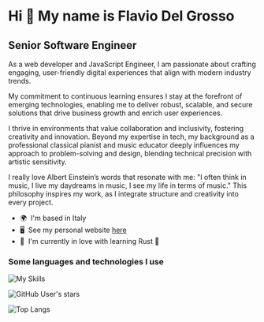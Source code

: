 Hi 👋 My name is Flavio Del Grosso 
==================================  
Senior Software Engineer
------------------------  
As a web developer and JavaScript Engineer, I am passionate about crafting engaging, user-friendly digital experiences that align with modern industry trends.

My commitment to continuous learning ensures I stay at the forefront of emerging technologies, enabling me to deliver robust, scalable, and secure solutions that drive business growth and enrich user experiences.

I thrive in environments that value collaboration and inclusivity, fostering creativity and innovation. Beyond my expertise in tech, my background as a professional classical pianist and music educator deeply influences my approach to problem-solving and design, blending technical precision with artistic sensitivity.

I really love Albert Einstein’s words that resonate with me: "I often think in music, I live my daydreams in music, I see my life in terms of music."
This philosophy inspires my work, as I integrate structure and creativity into every project.

* 🌍  I'm based in Italy
* 🖥️  See my personal website [here](http://flaviodelgrosso.com)
* 🧠  I'm currently in love with learning Rust 🦀

### Some languages and technologies I use

![My Skills](https://skillicons.dev/icons?i=js,ts,html,css,react,redux,angular,nodejs,express,babel,bash,bootstrap,bun,docker,electron,git,github,githubactions,gitlab,java,jest,jquery,linux,materialui,mongodb,mysql,nextjs,reactivex,rust,sass,spring,tailwind,tauri,aws,gcp,firebase,vercel,vite,vitest,webpack,npm,pnpm&theme=light)

![GitHub User's stars](https://img.shields.io/github/stars/flaviodelgrosso?style=social)

![Top Langs](https://github-readme-stats.vercel.app/api/top-langs/?username=flaviodelgrosso&size_weight=0.5&count_weight=0.5&hide=dockerfile,ejs,css,scss,html,handlebars,procfile&layout=compact&langs_count=6&theme=dracula)
